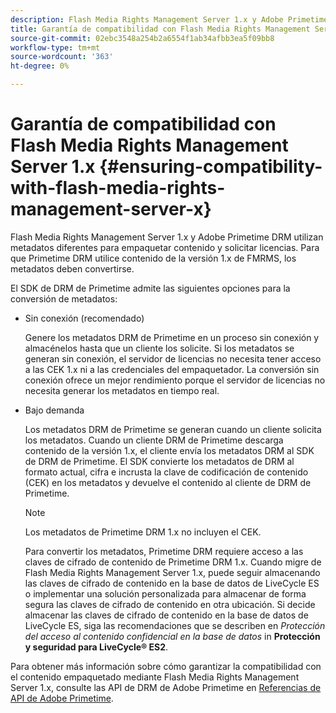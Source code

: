 ```yaml
---
description: Flash Media Rights Management Server 1.x y Adobe Primetime DRM utilizan metadatos diferentes para empaquetar contenido y solicitar licencias. Para que Primetime DRM utilice contenido de la versión 1.x de FMRMS, los metadatos deben convertirse.
title: Garantía de compatibilidad con Flash Media Rights Management Server 1.x
source-git-commit: 02ebc3548a254b2a6554f1ab34afbb3ea5f09bb8
workflow-type: tm+mt
source-wordcount: '363'
ht-degree: 0%

---
```


# Garantía de compatibilidad con Flash Media Rights Management Server 1.x {#ensuring-compatibility-with-flash-media-rights-management-server-x}

Flash Media Rights Management Server 1.x y Adobe Primetime DRM utilizan metadatos diferentes para empaquetar contenido y solicitar licencias. Para que Primetime DRM utilice contenido de la versión 1.x de FMRMS, los metadatos deben convertirse.

El SDK de DRM de Primetime admite las siguientes opciones para la conversión de metadatos:

* Sin conexión (recomendado)

  Genere los metadatos DRM de Primetime en un proceso sin conexión y almacénelos hasta que un cliente los solicite. Si los metadatos se generan sin conexión, el servidor de licencias no necesita tener acceso a las CEK 1.x ni a las credenciales del empaquetador. La conversión sin conexión ofrece un mejor rendimiento porque el servidor de licencias no necesita generar los metadatos en tiempo real.
* Bajo demanda

  Los metadatos DRM de Primetime se generan cuando un cliente solicita los metadatos. Cuando un cliente DRM de Primetime descarga contenido de la versión 1.x, el cliente envía los metadatos DRM al SDK de DRM de Primetime. El SDK convierte los metadatos de DRM al formato actual, cifra e incrusta la clave de codificación de contenido (CEK) en los metadatos y devuelve el contenido al cliente de DRM de Primetime.

  >[!NOTE]
  >
  >Los metadatos de Primetime DRM 1.x no incluyen el CEK.

  Para convertir los metadatos, Primetime DRM requiere acceso a las claves de cifrado de contenido de Primetime DRM 1.x. Cuando migre de Flash Media Rights Management Server 1.x, puede seguir almacenando las claves de cifrado de contenido en la base de datos de LiveCycle ES o implementar una solución personalizada para almacenar de forma segura las claves de cifrado de contenido en otra ubicación. Si decide almacenar las claves de cifrado de contenido en la base de datos de LiveCycle ES, siga las recomendaciones que se describen en *Protección del acceso al contenido confidencial en la base de datos* in **Protección y seguridad para LiveCycle® ES2**.

Para obtener más información sobre cómo garantizar la compatibilidad con el contenido empaquetado mediante Flash Media Rights Management Server 1.x, consulte las API de DRM de Adobe Primetime en [Referencias de API de Adobe Primetime](https://help.adobe.com/en_US/primetime/api/index.html#api-Adobe_Primetime_API_References).
